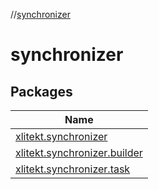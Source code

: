 //[synchronizer](index.md)

# synchronizer

## Packages

| Name |
|---|
| [xlitekt.synchronizer](synchronizer/xlitekt.synchronizer/index.md) |
| [xlitekt.synchronizer.builder](synchronizer/xlitekt.synchronizer.builder/index.md) |
| [xlitekt.synchronizer.task](synchronizer/xlitekt.synchronizer.task/index.md) |
